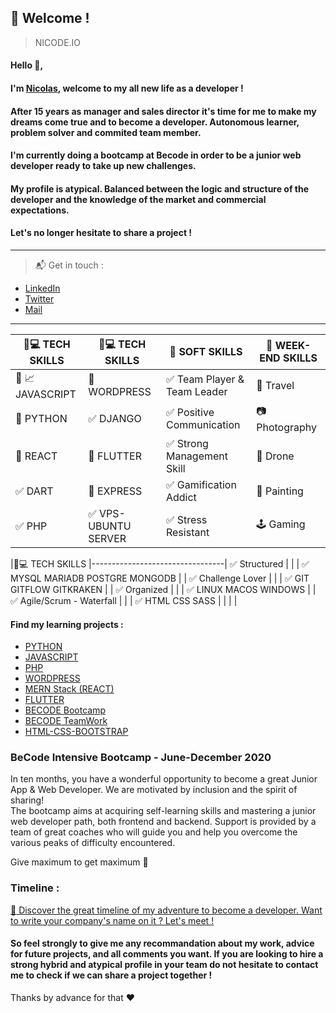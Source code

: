 ## :loudspeaker: Welcome !
> NICODE.IO

#### Hello 👋, 

#### I'm [Nicolas](https://www.linkedin.com/in/nicolas-denoel/), welcome to my all new life as a developer !

#### After 15 years as manager and sales director it's time for me to make my dreams come true and to become a developer. Autonomous learner, problem solver and commited team member.
#### I'm currently doing a bootcamp at Becode in order to be a junior web developer ready to take up new challenges.
#### My profile is atypical. Balanced between the logic and structure of the developer and the knowledge of the market and commercial expectations.
#### Let's no longer hesitate to share a project ! 

---

> :mailbox_with_mail: Get in touch :
- [LinkedIn](linkedin.com/in/nicolas-denoel)
- [Twitter](https://twitter.com/Nicode_IO)
- [Mail](mailto:info@nicode.io) 

---
| :iphone::computer: TECH SKILLS                          | :iphone::computer: TECH SKILLS  |  :muscle: SOFT SKILLS                          |  :deciduous_tree: WEEK-END SKILLS |
|---------------------------------------------------------|---------------------------------|------------------------------------------------|-----------------------------------|
| :1st_place_medal: :chart_with_upwards_trend: JAVASCRIPT |:construction: WORDPRESS         | :white_check_mark: Team Player & Team Leader  | :sunrise_over_mountains: Travel |
| :2nd_place_medal: PYTHON                                |:white_check_mark: DJANGO        | :white_check_mark: Positive Communication      | :camera: Photography              |
| :3rd_place_medal: REACT                                 |:construction: FLUTTER           | :white_check_mark: Strong Management Skill     | :helicopter: Drone                |
| :white_check_mark: DART                                 |:construction: EXPRESS           | :white_check_mark: Gamification Addict         | :art: Painting                    |
| :white_check_mark: PHP                                  |:white_check_mark: VPS-UBUNTU SERVER| :white_check_mark: Stress Resistant         | :joystick: Gaming                 |

|:iphone::computer: TECH SKILLS                           |---------------------------------| :white_check_mark: Structured                  |                                   |
| :white_check_mark: MYSQL MARIADB POSTGRE MONGODB  |                         | :white_check_mark: Challenge Lover             |                                   |
| :white_check_mark: GIT GITFLOW GITKRAKEN  |                                 | :white_check_mark: Organized                   |                                   |
| :white_check_mark: LINUX MACOS WINDOWS    |                                 | :white_check_mark: Agile/Scrum - Waterfall     |                                   |
|        :white_check_mark: HTML CSS SASS                                     |                                                |                                                |                                   |

#### Find my learning projects :

- [PYTHON](https://github.com/Pythonizer-Nicode)
- [JAVASCRIPT](https://github.com/Javascripter-Nicode)
- [PHP](https://github.com/php-nicode)
- [WORDPRESS](https://github.com/Wordpress-Nicode)
- [MERN Stack (REACT)](https://github.com/MERN-Nicode)
- [FLUTTER](https://github.com/Flutter-Nicode)
- [BECODE Bootcamp](https://github.com/nicode-io/Becode-Learning)
- [BECODE TeamWork](https://github.com/Becode-TeamWork) 
- [HTML-CSS-BOOTSTRAP](https://github.com/html-css-nicode)

### **BeCode** Intensive Bootcamp - June-December 2020

In ten months, you have a wonderful opportunity to become a great Junior App & Web Developer. 
We are motivated by inclusion and the spirit of sharing!   
The bootcamp aims at acquiring self-learning skills and mastering a junior web developer path, both frontend and backend. 
Support is provided by a team of great coaches who will guide you and help you overcome the various peaks of difficulty encountered.

Give maximum to get maximum :rocket:

### Timeline : 
[:calendar: Discover the great timeline of my adventure to become a developer. Want to write your company's name on it ? Let's meet !](https://timelines.gitkraken.com/timeline/2e12cc334eb0406b84bf7a6339e666c4?range=2020-05-26_2020-06-27)  

#### So feel strongly to give me any recommandation about my work, advice for future projects, and all comments you want. If you are looking to hire a strong hybrid and atypical profile in your team do not hesitate to contact me to check if we can share a project together !  

Thanks by advance for that :heart:  


 

